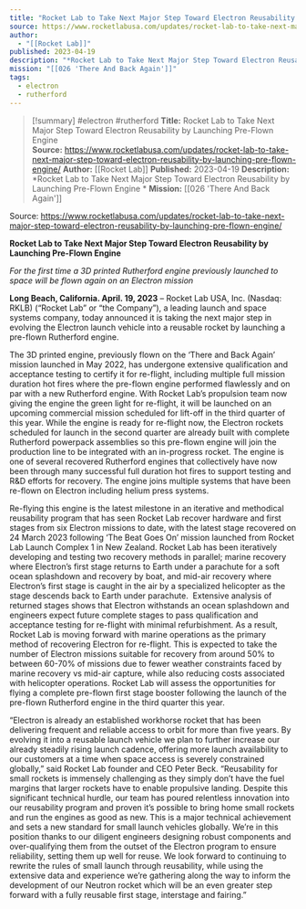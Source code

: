 ```yaml
---
title: "Rocket Lab to Take Next Major Step Toward Electron Reusability by Launching Pre-Flown Engine  "
source: https://www.rocketlabusa.com/updates/rocket-lab-to-take-next-major-step-toward-electron-reusability-by-launching-pre-flown-engine/
author:
  - "[[Rocket Lab]]"
published: 2023-04-19
description: "*Rocket Lab to Take Next Major Step Toward Electron Reusability by Launching Pre-Flown Engine *"
mission: "[[026 'There And Back Again']]"
tags:
  - electron
  - rutherford
---
```

>[!summary]
#electron #rutherford
**Title:** Rocket Lab to Take Next Major Step Toward Electron Reusability by Launching Pre-Flown Engine  
**Source:** https://www.rocketlabusa.com/updates/rocket-lab-to-take-next-major-step-toward-electron-reusability-by-launching-pre-flown-engine/
**Author:** [[Rocket Lab]]
**Published:** 2023-04-19
**Description:** *Rocket Lab to Take Next Major Step Toward Electron Reusability by Launching Pre-Flown Engine *
**Mission:** [[026 'There And Back Again']]

Source: https://www.rocketlabusa.com/updates/rocket-lab-to-take-next-major-step-toward-electron-reusability-by-launching-pre-flown-engine/

**Rocket Lab to Take Next Major Step Toward Electron Reusability by Launching Pre-Flown Engine** 

*For the first time a 3D printed Rutherford engine previously launched to space will be flown again on an Electron mission* 

**Long Beach, California. April. 19, 2023** – Rocket Lab USA, Inc. (Nasdaq: RKLB) (“Rocket Lab” or “the Company”), a leading launch and space systems company, today announced it is taking the next major step in evolving the Electron launch vehicle into a reusable rocket by launching a pre-flown Rutherford engine.

The 3D printed engine, previously flown on the ‘There and Back Again’ mission launched in May 2022, has undergone extensive qualification and acceptance testing to certify it for re-flight, including multiple full mission duration hot fires where the pre-flown engine performed flawlessly and on par with a new Rutherford engine. With Rocket Lab’s propulsion team now giving the engine the green light for re-flight, it will be launched on an upcoming commercial mission scheduled for lift-off in the third quarter of this year. While the engine is ready for re-flight now, the Electron rockets scheduled for launch in the second quarter are already built with complete Rutherford powerpack assemblies so this pre-flown engine will join the production line to be integrated with an in-progress rocket. The engine is one of several recovered Rutherford engines that collectively have now been through many successful full duration hot fires to support testing and R&D efforts for recovery. The engine joins multiple systems that have been re-flown on Electron including helium press systems.

Re-flying this engine is the latest milestone in an iterative and methodical reusability program that has seen Rocket Lab recover hardware and first stages from six Electron missions to date, with the latest stage recovered on 24 March 2023 following ‘The Beat Goes On’ mission launched from Rocket Lab Launch Complex 1 in New Zealand. Rocket Lab has been iteratively developing and testing two recovery methods in parallel; marine recovery where Electron’s first stage returns to Earth under a parachute for a soft ocean splashdown and recovery by boat, and mid-air recovery where Electron’s first stage is caught in the air by a specialized helicopter as the stage descends back to Earth under parachute.  Extensive analysis of returned stages shows that Electron withstands an ocean splashdown and engineers expect future complete stages to pass qualification and acceptance testing for re-flight with minimal refurbishment. As a result, Rocket Lab is moving forward with marine operations as the primary method of recovering Electron for re-flight. This is expected to take the number of Electron missions suitable for recovery from around 50% to between 60-70% of missions due to fewer weather constraints faced by marine recovery vs mid-air capture, while also reducing costs associated with helicopter operations. Rocket Lab will assess the opportunities for flying a complete pre-flown first stage booster following the launch of the pre-flown Rutherford engine in the third quarter this year.

“Electron is already an established workhorse rocket that has been delivering frequent and reliable access to orbit for more than five years. By evolving it into a reusable launch vehicle we plan to further increase our already steadily rising launch cadence, offering more launch availability to our customers at a time when space access is severely constrained globally,” said Rocket Lab founder and CEO Peter Beck. “Reusability for small rockets is immensely challenging as they simply don’t have the fuel margins that larger rockets have to enable propulsive landing. Despite this significant technical hurdle, our team has poured relentless innovation into our reusability program and proven it’s possible to bring home small rockets and run the engines as good as new. This is a major technical achievement and sets a new standard for small launch vehicles globally. We’re in this position thanks to our diligent engineers designing robust components and over-qualifying them from the outset of the Electron program to ensure reliability, setting them up well for reuse. We look forward to continuing to rewrite the rules of small launch through reusability, while using the extensive data and experience we’re gathering along the way to inform the development of our Neutron rocket which will be an even greater step forward with a fully reusable first stage, interstage and fairing.”